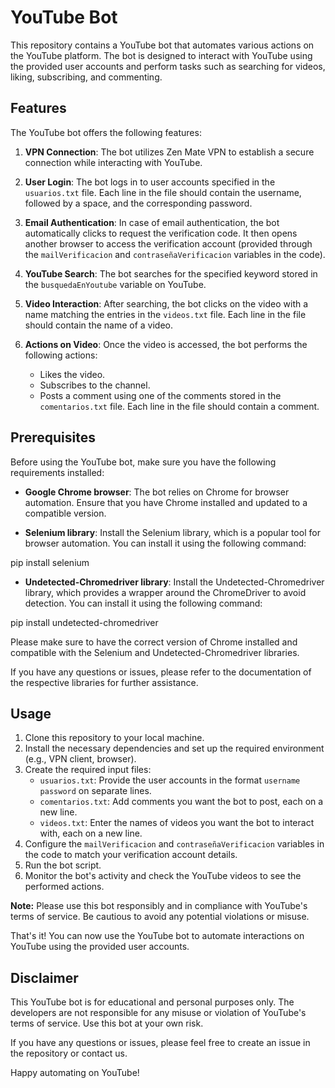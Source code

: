 # YouTube Bot

This repository contains a YouTube bot that automates various actions on the YouTube platform. The bot is designed to interact with YouTube using the provided user accounts and perform tasks such as searching for videos, liking, subscribing, and commenting.

## Features

The YouTube bot offers the following features:

1. **VPN Connection**: The bot utilizes Zen Mate VPN to establish a secure connection while interacting with YouTube.

2. **User Login**: The bot logs in to user accounts specified in the `usuarios.txt` file. Each line in the file should contain the username, followed by a space, and the corresponding password.

3. **Email Authentication**: In case of email authentication, the bot automatically clicks to request the verification code. It then opens another browser to access the verification account (provided through the `mailVerificacion` and `contraseñaVerificacion` variables in the code).

4. **YouTube Search**: The bot searches for the specified keyword stored in the `busquedaEnYoutube` variable on YouTube.

5. **Video Interaction**: After searching, the bot clicks on the video with a name matching the entries in the `videos.txt` file. Each line in the file should contain the name of a video.

6. **Actions on Video**: Once the video is accessed, the bot performs the following actions:
   - Likes the video.
   - Subscribes to the channel.
   - Posts a comment using one of the comments stored in the `comentarios.txt` file. Each line in the file should contain a comment.

## Prerequisites

Before using the YouTube bot, make sure you have the following requirements installed:

- **Google Chrome browser**: The bot relies on Chrome for browser automation. Ensure that you have Chrome installed and updated to a compatible version.

- **Selenium library**: Install the Selenium library, which is a popular tool for browser automation. You can install it using the following command:

pip install selenium

- **Undetected-Chromedriver library**: Install the Undetected-Chromedriver library, which provides a wrapper around the ChromeDriver to avoid detection. You can install it using the following command:

pip install undetected-chromedriver

Please make sure to have the correct version of Chrome installed and compatible with the Selenium and Undetected-Chromedriver libraries.

If you have any questions or issues, please refer to the documentation of the respective libraries for further assistance.


## Usage

1. Clone this repository to your local machine.
2. Install the necessary dependencies and set up the required environment (e.g., VPN client, browser).
3. Create the required input files:
   - `usuarios.txt`: Provide the user accounts in the format `username password` on separate lines.
   - `comentarios.txt`: Add comments you want the bot to post, each on a new line.
   - `videos.txt`: Enter the names of videos you want the bot to interact with, each on a new line.
4. Configure the `mailVerificacion` and `contraseñaVerificacion` variables in the code to match your verification account details.
5. Run the bot script.
6. Monitor the bot's activity and check the YouTube videos to see the performed actions.

**Note:** Please use this bot responsibly and in compliance with YouTube's terms of service. Be cautious to avoid any potential violations or misuse.

That's it! You can now use the YouTube bot to automate interactions on YouTube using the provided user accounts.

## Disclaimer

This YouTube bot is for educational and personal purposes only. The developers are not responsible for any misuse or violation of YouTube's terms of service. Use this bot at your own risk.

If you have any questions or issues, please feel free to create an issue in the repository or contact us.

Happy automating on YouTube!
